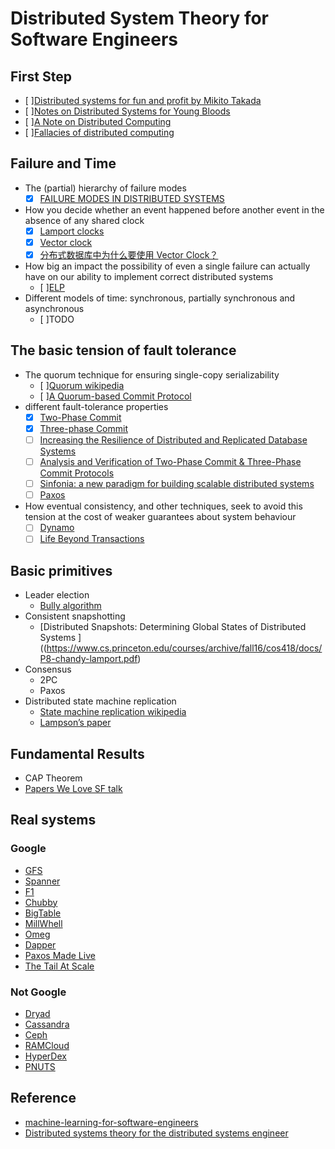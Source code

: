 # Distributed System Theory for Software Engineers

## First Step
- [ ][Distributed systems for fun and profit by Mikito Takada](http://book.mixu.net/distsys/)
- [ ][Notes on Distributed Systems for Young Bloods](https://www.somethingsimilar.com/2013/01/14/notes-on-distributed-systems-for-young-bloods/)
- [ ][A Note on Distributed Computing](http://citeseerx.ist.psu.edu/viewdoc/summary?doi=10.1.1.41.7628)
- [ ][Fallacies of distributed computing](https://en.wikipedia.org/wiki/Fallacies_of_distributed_computing)

## Failure and Time
- The (partial) hierarchy of failure modes
  - [x] [FAILURE MODES IN DISTRIBUTED SYSTEMS](http://alvaro-videla.com/2013/12/failure-modes-in-distributed-systems.html)

- How you decide whether an event happened before another event in the absence of any shared clock
  - [x] [Lamport clocks](http://amturing.acm.org/p558-lamport.pdf)
  - [x] [Vector clock](https://en.wikipedia.org/wiki/Vector_clock)
  - [x] [分布式数据库中为什么要使用 Vector Clock？](https://www.zhihu.com/question/19994133)

- How big an impact the possibility of even a single failure can actually have on our ability to implement correct distributed systems
  - [ ][ELP](http://www.slideshare.net/HenryRobinson/pwl-nonotes)
- Different models of time: synchronous, partially synchronous and asynchronous
  - [ ]TODO

## The basic tension of fault tolerance
- The quorum technique for ensuring single-copy serializability
  - [ ]<a href="https://en.wikipedia.org/wiki/Quorum_(distributed_computing)">Quorum wikipedia</a>
  - [ ][A Quorum-based Commit Protocol](https://ecommons.cornell.edu/bitstream/handle/1813/6323/82-483.pdf?sequence=1)
- different fault-tolerance properties
  - [x] [Two-Phase Commit](http://the-paper-trail.org/blog/consensus-protocols-two-phase-commit/)
  - [x] [Three-phase Commit](http://the-paper-trail.org/blog/consensus-protocols-three-phase-commit/)
  - [ ] [Increasing the Resilience of Distributed and Replicated Database Systems](http://webee.technion.ac.il/~idish/Abstracts/jcss.html)
  - [ ] [Analysis and Verification of Two-Phase Commit & Three-Phase Commit Protocols](http://www.win.tue.nl/~atif/reports/paper4ICET.pdf)
  - [ ] [Sinfonia: a new paradigm for building scalable distributed systems](http://www.sosp2007.org/papers/sosp064-aguilera.pdf)
  - [ ] [Paxos](http://the-paper-trail.org/blog/consensus-protocols-paxos/)
- How eventual consistency, and other techniques, seek to avoid this tension at the cost of weaker guarantees about system behaviour
  - [ ] [Dynamo](http://www.allthingsdistributed.com/files/amazon-dynamo-sosp2007.pdf)
  - [ ] [Life Beyond Transactions](http://adrianmarriott.net/logosroot/papers/LifeBeyondTxns.pdf)

## Basic primitives
- Leader election
  - [Bully algorithm](https://en.wikipedia.org/wiki/Bully_algorithm)
- Consistent snapshotting
  - [Distributed Snapshots: Determining Global
States of Distributed Systems ]((https://www.cs.princeton.edu/courses/archive/fall16/cos418/docs/P8-chandy-lamport.pdf)
- Consensus
  - 2PC
  - Paxos
- Distributed state machine replication
  - [State machine replication wikipedia](https://en.wikipedia.org/wiki/State_machine_replication)
  - [Lampson’s paper](https://www.microsoft.com/en-us/research/publication/how-to-build-a-highly-available-system-using-consensus/?from=http%3A%2F%2Fresearch.microsoft.com%2Fen-us%2Fum%2Fpeople%2Fblampson%2F58-consensus%2Facrobat.pdf)

## Fundamental Results
- CAP Theorem
- [Papers We Love SF talk](https://www.slideshare.net/HenryRobinson/pwl-nonotes)

## Real systems

### Google
- [GFS](http://static.googleusercontent.com/media/research.google.com/en/us/archive/gfs-sosp2003.pdf)
- [Spanner](http://static.googleusercontent.com/media/research.google.com/en/us/archive/spanner-osdi2012.pdf)
- [F1](http://static.googleusercontent.com/media/research.google.com/en/us/pubs/archive/41344.pdf)
- [Chubby](http://static.googleusercontent.com/media/research.google.com/en/us/archive/chubby-osdi06.pdf)
- [BigTable](http://static.googleusercontent.com/media/research.google.com/en/us/archive/bigtable-osdi06.pdf)
- [MillWhell](http://static.googleusercontent.com/media/research.google.com/en/us/pubs/archive/41378.pdf)
- [Omeg](http://eurosys2013.tudos.org/wp-content/uploads/2013/paper/Schwarzkopf.pdf)
- [Dapper](http://static.googleusercontent.com/media/research.google.com/en/us/pubs/archive/36356.pdf)
- [Paxos Made Live](http://www.cs.utexas.edu/users/lorenzo/corsi/cs380d/papers/paper2-1.pdf)
- [The Tail At Scale](https://research.google.com/pubs/pub40801.html)

### Not Google
- [Dryad](http://research.microsoft.com/en-us/projects/dryad/eurosys07.pdf)
- [Cassandra](https://www.cs.cornell.edu/projects/ladis2009/papers/lakshman-ladis2009.pdf)
- [Ceph](http://ceph.com/papers/weil-ceph-osdi06.pdf)
- [RAMCloud](https://ramcloud.stanford.edu/wiki/display/ramcloud/RAMCloud+Papers)
- [HyperDex](http://hyperdex.org/papers/)
- [PNUTS](http://www.mpi-sws.org/~druschel/courses/ds/papers/cooper-pnuts.pdf)

## Reference
- [machine-learning-for-software-engineers](https://github.com/ZuzooVn/machine-learning-for-software-engineers)
- [Distributed systems theory for the distributed systems engineer](http://the-paper-trail.org/blog/distributed-systems-theory-for-the-distributed-systems-engineer/)
